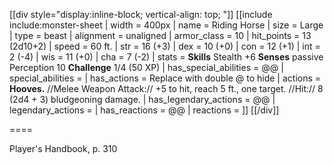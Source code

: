 [[div style="display:inline-block; vertical-align: top; "]]
[[include include:monster-sheet
| width = 400px
| name = Riding Horse
| size = Large
| type = beast
| alignment = unaligned
| armor_class = 10
| hit_points = 13 (2d10+2)
| speed = 60 ft.
| str = 16 (+3)
| dex = 10 (+0)
| con = 12 (+1)
| int = 2 (-4)
| wis = 11 (+0)
| cha = 7 (-2)
| stats = **Skills** Stealth +6
**Senses** passive Perception 10
**Challenge** 1/4 (50 XP)
| has_special_abilities = @@
| special_abilities = 
| has_actions = Replace with double @ to hide
| actions = **Hooves.** //Melee Weapon Attack:// +5 to hit, reach 5 ft., one target. //Hit:// 8 (2d4 + 3) bludgeoning damage.
| has_legendary_actions = @@
| legendary_actions =
| has_reactions = @@
| reactions =
]]
[[/div]]

====

Player's Handbook, p. 310